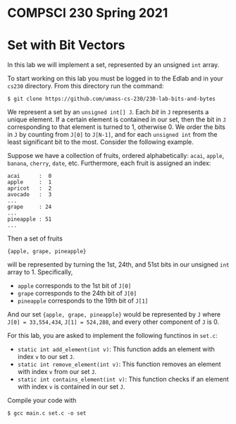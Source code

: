 # COMPSCI 230 Spring 2021
# Set with Bit Vectors

In this lab we will implement a set, represented by an unsigned `int` array.

To start working on this lab you must be logged in to the Edlab and in your
`cs230` directory. From this directory run the command:

```
$ git clone https://github.com/umass-cs-230/230-lab-bits-and-bytes
```

We represent a set by an `unsigned int[] J`. Each *bit* in `J` represents a unique
element. If a certain element is contained in our set, then the bit in `J`
corresponding to that element is turned to 1, otherwise 0. We order the bits in 
`J` by counting from `J[0]` to `J[N-1]`, and for each `unsigned int` from the least
significant bit to the most. Consider the following example.

Suppose we have a collection of fruits, ordered alphabetically: `acai`, `apple`,
`banana`, `cherry`, `date`, etc. Furthermore, each fruit is assigned an index:

```
acai      :  0
apple     :  1
apricot   :  2
avocado   :  3
...
grape     : 24
...
pineapple : 51
...
```

Then a set of fruits

```
{apple, grape, pineapple}
```
will be represented by turning the 1st, 24th, and 51st bits in our unsigned
`int` array to 1. Specifically,

* `apple` corresponds to the 1st bit of `J[0]`
* `grape` corresponds to the 24th bit of `J[0]`
* `pineapple` corresponds to the 19th bit of `J[1]`

And our set `{apple, grape, pineapple}` would be represented by `J` where `J[0]
= 33,554,434`, `J[1] = 524,288`, and every other component of `J` is 0.

For this lab, you are asked to implement the following functinos in `set.c`:

* `static int add_element(int v)`: This function adds an element with index `v`
 to our set `J`. 
* `static int remove_element(int v)`: This function removes an element with
 index `v` from our set `J`.
* `static int contains_element(int v)`: This function checks if an element with
 index `v` is contained in our set `J`.

Compile your code with
```
$ gcc main.c set.c -o set
```
